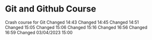 # Git and Github Course

Crash course for Git
Changed 14:43
Changed 14:45
Changed 14:51
Changed 15:05
Changed 15:06
Changed 15:16
Changed 16:56
Changed 16:59
Changed 03/04/2023 15:00
